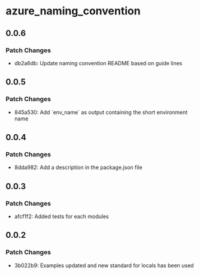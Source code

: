 # azure_naming_convention

## 0.0.6

### Patch Changes

- db2a6db: Update naming convention README based on guide lines

## 0.0.5

### Patch Changes

- 845a530: Add ´env_name´ as output containing the short environment name

## 0.0.4

### Patch Changes

- 8dda982: Add a description in the package.json file

## 0.0.3

### Patch Changes

- afcf1f2: Added tests for each modules

## 0.0.2

### Patch Changes

- 3b022b9: Examples updated and new standard for locals has been used
